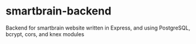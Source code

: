 # smartbrain-backend
Backend for smartbrain website written in Express, and using PostgreSQL, bcrypt, cors, and knex modules
